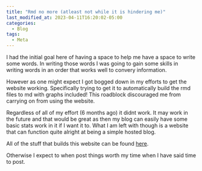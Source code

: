 ```yaml
---
title: "Rmd no more (atleast not while it is hindering me)"
last_modified_at: 2023-04-11T16:20:02-05:00
categories:
  - Blog
tags:
  - Meta
---
```


I had the initial goal here of having a space to help me have a space to write some words. In writing those words I was going to gain some skills in writing words in an order that works well to convery information.

However as one might expect I got bogged down in my efforts to get the website working. Specifically trying to get it to automatically build the rmd files to md with graphs included! This roadblock discouraged me from carrying on from using the website.

Regardless of all of my effort (6 months ago) it didnt work. It may work in the future and that would be great as then my blog can easily have some basic stats work in it if I want it to. What I am left with though is a website that can function quite alright at being a simple hosted blog.

All of the stuff that builds this website can be found [here](https://github.com/1jamesthompson1/1jamesthompson1.github.io).

Otherwise I expect to when post things worth my time when I have said time to post.